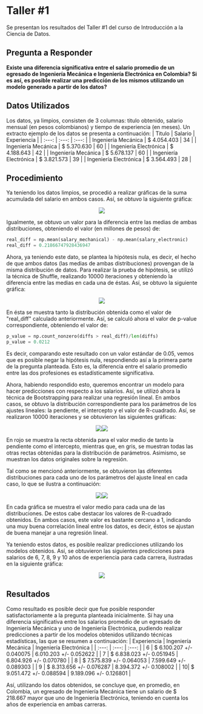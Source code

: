 # Taller #1
Se presentan los resultados del Taller #1 del curso de Introducción a la Ciencia de Datos.

## Pregunta a Responder
**Existe una diferencia significativa entre el salario promedio de un egresado de Ingeniería Mecánica e Ingeniería Electrónica en Colombia? Si es así, es posible realizar una predicción de los mismos utilizando un modelo generado a partir de los datos?**

## Datos Utilizados
<!--- Los datos utilizados fueron obtenidos a partir del **SNIES** (Sistema Nacional de Información de la Educación Superior), el cuál es una rama del Ministerio de Educación Colombiano. --->

Los datos, ya limpios, consisten de 3 columnas: titulo obtenido, salario mensual (en pesos colombianos) y tiempo de experiencia (en meses). Un extracto ejemplo de los datos se presenta a continuación:
| Titulo | Salario | Experiencia |
| :---: | :---: | :---: |
| Ingeniería Mecánica | $ 4.054.403 | 34 |
| Ingeniería Mecánica | $ 5.370.630 | 60 |
| Ingeniería Electrónica | $ 4.188.643 | 42 |
| Ingeniería Mecánica | $ 5.678.137 | 60 |
| Ingeniería Electrónica | $ 3.821.573 | 39 |
| Ingeniería Electrónica | $ 3.564.493 | 28 |

## Procedimiento
Ya teniendo los datos limpios, se procedió a realizar gráficas de la suma acumulada del salario en ambos casos. Así, se obtuvo la siguiente gráfica:

<p align="center">
  <img src="https://github.com/dfdiazc/IntroCienciaDatos1/blob/main/results/cumulative_distribution.png?raw=true">
</p>

Igualmente, se obtuvo un valor para la diferencia entre las medias de ambas distribuciones, obteniendo el valor (en millones de pesos) de:

```python
real_diff = np.mean(salary_mechanical) - np.mean(salary_electronic)
real_diff = 0.21866747928436947
```

Ahora, ya teniendo este dato, se plantea la hipótesis nula, es decir, el hecho de que ambos datos (las medias de ambas distribuciones) provengan de la misma distribución de datos. Para realizar la prueba de hipótesis, se utilizó la técnica de Shuffle, realizando 10000 iteraciones y obteniendo la diferencia entre las medias en cada una de éstas. Así, se obtuvo la siguiente gráfica:

<p align="center">
  <img src="https://github.com/dfdiazc/IntroCienciaDatos1/blob/main/results/mean_diff_distribution.png?raw=true">
</p>

En ésta se muestra tanto la distribución obtenida como el valor de "real_diff" calculado anteriormente. Así, se calculó ahora el valor de p-value correspondiente, obteniendo el valor de:

```python
p_value = np.count_nonzero(diffs > real_diff)/len(diffs)
p_value = 0.0212
```

Es decir, comparando este resultado con un valor estándar de 0.05, vemos que es posible negar la hipótesis nula, respondiendo así a la primera parte de la pregunta planteada. Esto es, la diferencia entre el salario promedio entre las dos profesiones es estadísticamente significativa.

Ahora, habiendo respondido esto, queremos encontrar un modelo para hacer predicciones con respecto a los salarios. Así, se utilizó ahora la técnica de Bootstrapping para realizar una regresión lineal. En ambos casos, se obtuvo la distribución correspondiente para los parámetros de los ajustes lineales: la pendiente, el intercepto y el valor de R-cuadrado. Así, se realizaron 10000 iteraciones y se obtuvieron las siguientes gráficas:

<p align="center">
  <img src="https://github.com/dfdiazc/IntroCienciaDatos1/blob/main/results/linear_regression_mechanical.png?raw=true"><img src="https://github.com/dfdiazc/IntroCienciaDatos1/blob/main/results/linear_regression_electronic.png?raw=true">
</p>

En rojo se muestra la recta obtenida para el valor medio de tanto la pendiente como el intercepto, mientras que, en gris, se muestran todas las otras rectas obtenidas para la distribución de parámetros. Asimismo, se muestran los datos originales sobre la regresión.

Tal como se mencionó anteriormente, se obtuvieron las diferentes distribuciones para cada uno de los parámetros del ajuste lineal en cada caso, lo que se ilustra a continuación:

<p align="center">
  <img src="https://github.com/dfdiazc/IntroCienciaDatos1/blob/main/results/linear_distributions_mechanical.png?raw=true"><img src="https://github.com/dfdiazc/IntroCienciaDatos1/blob/main/results/linear_distributions_electronic.png?raw=true">
</p>

En cada gráfica se muestra el valor medio para cada una de las distribuciones. De estos cabe destacar los valores de R-cuadrado obtenidos. En ambos casos, este valor es bastante cercano a 1, indicando una muy buena correlación lineal entre los datos, es decir, éstos se ajustan de buena manejar a una regresión lineal.

Ya teniendo estos datos, es posible realizar predicciones utilizando los modelos obtenidos. Así, se obtuvieron las siguientes predicciones para salarios de 6, 7, 8, 9 y 10 años de experiencia para cada carrera, ilustradas en la siguiente gráfica:

<p align="center">
  <img src="https://github.com/dfdiazc/IntroCienciaDatos1/blob/main/results/predictions.png?raw=true">
</p>

## Resultados
Como resultado es posible decir que fue posible responder satisfactoriamente a la pregunta planteada inicialmente. Sí hay una diferencia significativa entre los salarios promedio de un egresado de Ingeniería Mecánica y uno de Ingeniería Electrónica, pudiendo realizar predicciones a partir de los modelos obtenidos utilizando técnicas estadísticas, las que se resumen a continuación:
| Experiencia | Ingeniería Mecánica | Ingeniería Electrónica |
| :---: | :---: | :---: |
| 6 | $ 6.100.207 +/- 0.040075 | 6.010.203 +/- 0.052622 |
| 7 | $ 6.838.023 +/- 0.051945 | 6.804.926 +/- 0.070780 |
| 8 | $ 7.575.839 +/- 0.064053 | 7.599.649 +/- 0.089303 |
| 9 | $ 8.313.656 +/- 0.076287 | 8.394.372 +/- 0.108002 |
| 10| $ 9.051.472 +/- 0.088594 | 9.189.096 +/- 0.126801 |

Así, utilizando los datos obtenidos, se concluye que, en promedio, en Colombia, un egresado de Ingeniería Mecánica tiene un salario de $ 218.667 mayor que uno de Ingeniería Electrónica, teniendo en cuenta los años de experiencia en ambas carreras.
